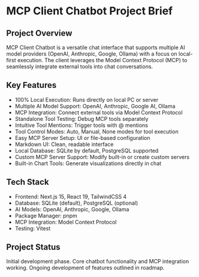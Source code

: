 # MCP Client Chatbot Project Brief

## Project Overview
MCP Client Chatbot is a versatile chat interface that supports multiple AI model providers (OpenAI, Anthropic, Google, Ollama) with a focus on local-first execution. The client leverages the Model Context Protocol (MCP) to seamlessly integrate external tools into chat conversations.

## Key Features
- 100% Local Execution: Runs directly on local PC or server
- Multiple AI Model Support: OpenAI, Anthropic, Google AI, Ollama 
- MCP Integration: Connect external tools via Model Context Protocol
- Standalone Tool Testing: Debug MCP tools separately
- Intuitive Tool Mentions: Trigger tools with @ mentions
- Tool Control Modes: Auto, Manual, None modes for tool execution
- Easy MCP Server Setup: UI or file-based configuration
- Markdown UI: Clean, readable interface
- Local Database: SQLite by default, PostgreSQL supported
- Custom MCP Server Support: Modify built-in or create custom servers
- Built-in Chart Tools: Generate visualizations directly in chat

## Tech Stack
- Frontend: Next.js 15, React 19, TailwindCSS 4
- Database: SQLite (default), PostgreSQL (optional)
- AI Models: OpenAI, Anthropic, Google, Ollama
- Package Manager: pnpm
- MCP Integration: Model Context Protocol
- Testing: Vitest

## Project Status
Initial development phase. Core chatbot functionality and MCP integration working. Ongoing development of features outlined in roadmap.
